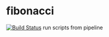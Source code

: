 # fibonacci
[![Build Status](http://52.56.64.128:8080/buildStatus/icon?job=fibonacci)](http://52.56.64.128:8080/job/fibonacci/)
run scripts from pipeline
